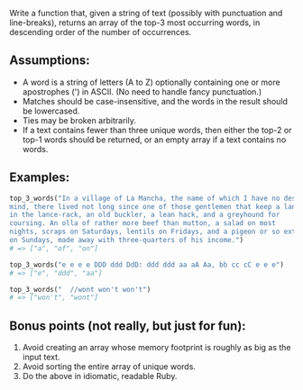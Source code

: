 Write a function that, given a string of text (possibly with punctuation and line-breaks),
returns an array of the top-3 most occurring words, in descending order of the number of occurrences.

Assumptions:
------------

- A word is a string of letters (A to Z) optionally containing one or more apostrophes (') in ASCII. (No need to handle fancy punctuation.)
- Matches should be case-insensitive, and the words in the result should be lowercased.
- Ties may be broken arbitrarily.
- If a text contains fewer than three unique words, then either the top-2 or top-1 words should be returned, or an empty array if a text contains no words.

Examples:
------------

```ruby
top_3_words("In a village of La Mancha, the name of which I have no desire to call to
mind, there lived not long since one of those gentlemen that keep a lance
in the lance-rack, an old buckler, a lean hack, and a greyhound for
coursing. An olla of rather more beef than mutton, a salad on most
nights, scraps on Saturdays, lentils on Fridays, and a pigeon or so extra
on Sundays, made away with three-quarters of his income.")
# => ["a", "of", "on"]

top_3_words("e e e e DDD ddd DdD: ddd ddd aa aA Aa, bb cc cC e e e")
# => ["e", "ddd", "aa"]

top_3_words("  //wont won't won't")
# => ["won't", "wont"]
```

Bonus points (not really, but just for fun):
------------

1. Avoid creating an array whose memory footprint is roughly as big as the input text.
2. Avoid sorting the entire array of unique words.
3. Do the above in idiomatic, readable Ruby.